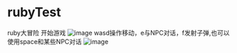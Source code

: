 # rubyTest
ruby大冒险
开始游戏
![image](https://user-images.githubusercontent.com/94524168/236860817-c4d48a60-5631-429a-8199-30fccc9b555b.png)
wasd操作移动，e与NPC对话，f发射子弹,也可以使用space和某些NPC对话
![image](https://user-images.githubusercontent.com/94524168/236861149-380f3704-738b-4e68-a4db-1809a4af5306.png)

